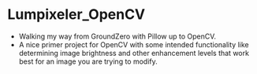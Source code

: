 # Lumpixeler_OpenCV
- Walking my way from GroundZero with Pillow up to OpenCV.
- A nice primer project for OpenCV with some intended functionality like determining image brightness and other enhancement levels that work best
for an image you are trying to modify.
